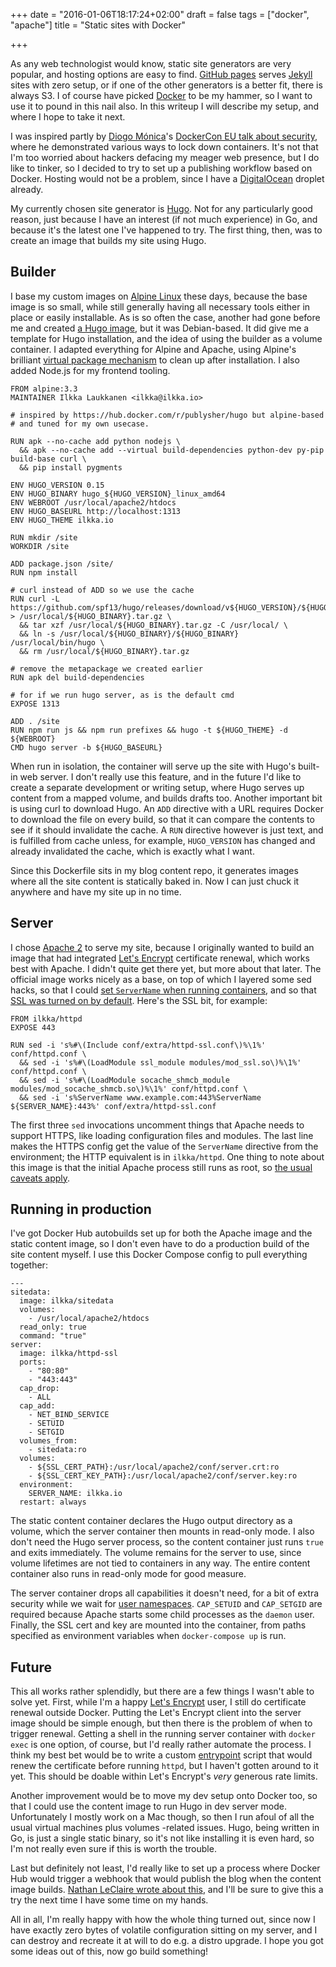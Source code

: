 +++
date = "2016-01-06T18:17:24+02:00"
draft = false
tags = ["docker", "apache"]
title = "Static sites with Docker"

+++

As any web technologist would know, static site generators are very popular, and hosting options are easy to find. [GitHub pages](https://pages.github.com/) serves [Jekyll](https://jekyllrb.com/) sites with zero setup, or if one of the other generators is a better fit, there is always S3. I of course have picked [Docker](https://www.docker.com/) to be my hammer, so I want to use it to pound in this nail also. In this writeup I will describe my setup, and where I hope to take it next.

<!--more-->

I was inspired partly by [Diogo Mónica](https://twitter.com/diogomonica)'s [DockerCon EU talk about security](https://www.youtube.com/watch?v=blNIreAq6hc), where he demonstrated various ways to lock down containers. It's not that I'm too worried about hackers defacing my meager web presence, but I do like to tinker, so I decided to try to set up a publishing workflow based on Docker. Hosting would not be a problem, since I have a [DigitalOcean](https://digitalocean.com) droplet already.

My currently chosen site generator is [Hugo](http://gohugo.io/). Not for any particularly good reason, just because I have an interest (if not much experience) in Go, and because it's the latest one I've happened to try. The first thing, then, was to create an image that builds my site using Hugo.

## Builder

I base my custom images on [Alpine Linux](https://hub.docker.com/_/alpine/) these days, because the base image is so small, while still generally having all necessary tools either in place or easily installable. As is so often the case, another had gone before me and created [a Hugo image](https://hub.docker.com/r/publysher/hugo), but it was Debian-based. It did give me a template for Hugo installation, and the idea of using the builder as a volume container. I adapted everything for Alpine and Apache, using Alpine's brilliant [virtual package mechanism](https://github.com/gliderlabs/docker-alpine/blob/master/docs/usage.md#virtual-packages) to clean up after installation. I also added Node.js for my frontend tooling.

```
FROM alpine:3.3
MAINTAINER Ilkka Laukkanen <ilkka@ilkka.io>

# inspired by https://hub.docker.com/r/publysher/hugo but alpine-based
# and tuned for my own usecase.

RUN apk --no-cache add python nodejs \
  && apk --no-cache add --virtual build-dependencies python-dev py-pip build-base curl \
  && pip install pygments

ENV HUGO_VERSION 0.15
ENV HUGO_BINARY hugo_${HUGO_VERSION}_linux_amd64
ENV WEBROOT /usr/local/apache2/htdocs
ENV HUGO_BASEURL http://localhost:1313
ENV HUGO_THEME ilkka.io

RUN mkdir /site
WORKDIR /site

ADD package.json /site/
RUN npm install

# curl instead of ADD so we use the cache
RUN curl -L https://github.com/spf13/hugo/releases/download/v${HUGO_VERSION}/${HUGO_BINARY}.tar.gz > /usr/local/${HUGO_BINARY}.tar.gz \
  && tar xzf /usr/local/${HUGO_BINARY}.tar.gz -C /usr/local/ \
  && ln -s /usr/local/${HUGO_BINARY}/${HUGO_BINARY} /usr/local/bin/hugo \
  && rm /usr/local/${HUGO_BINARY}.tar.gz

# remove the metapackage we created earlier
RUN apk del build-dependencies

# for if we run hugo server, as is the default cmd
EXPOSE 1313

ADD . /site
RUN npm run js && npm run prefixes && hugo -t ${HUGO_THEME} -d ${WEBROOT}
CMD hugo server -b ${HUGO_BASEURL}
```

When run in isolation, the container will serve up the site with Hugo's built-in web server. I don't really use this feature, and in the future I'd like to create a separate development or writing setup, where Hugo serves up content from a mapped volume, and builds drafts too. Another important bit is using curl to download Hugo. An `ADD` directive with a URL requires Docker to download the file on every build, so that it can compare the contents to see if it should invalidate the cache. A `RUN` directive however is just text, and is fulfilled from cache unless, for example, `HUGO_VERSION` has changed and already invalidated the cache, which is exactly what I want.

Since this Dockerfile sits in my blog content repo, it generates images where all the site content is statically baked in. Now I can just chuck it anywhere and have my site up in no time.

## Server

I chose [Apache 2](https://hub.docker.com/_/httpd/) to serve my site, because I originally wanted to build an image that had integrated [Let's Encrypt](https://letsencrypt.org) certificate renewal, which works best with Apache. I didn't quite get there yet, but more about that later. The official image works nicely as a base, on top of which I layered some sed hacks, so that I could [set `ServerName` when running containers](https://hub.docker.com/r/ilkka/httpd/), and so that [SSL was turned on by default](https://hub.docker.com/r/ilkka/httpd-ssl/). Here's the SSL bit, for example:

```
FROM ilkka/httpd
EXPOSE 443

RUN sed -i 's%#\(Include conf/extra/httpd-ssl.conf\)%\1%' conf/httpd.conf \
  && sed -i 's%#\(LoadModule ssl_module modules/mod_ssl.so\)%\1%' conf/httpd.conf \
  && sed -i 's%#\(LoadModule socache_shmcb_module modules/mod_socache_shmcb.so\)%\1%' conf/httpd.conf \
  && sed -i 's%ServerName www.example.com:443%ServerName ${SERVER_NAME}:443%' conf/extra/httpd-ssl.conf
```

The first three `sed` invocations uncomment things that Apache needs to support HTTPS, like loading configuration files and modules. The last line makes the HTTPS config get the value of the `ServerName` directive from the environment; the HTTP equivalent is in `ilkka/httpd`. One thing to note about this image is that the initial Apache process still runs as root, so [the usual caveats apply](https://docs.docker.com/engine/articles/security/).

## Running in production

I've got Docker Hub autobuilds set up for both the Apache image and the static content image, so I don't even have to do a production build of the site content myself. I use this Docker Compose config to pull everything together:

```
---
sitedata:
  image: ilkka/sitedata
  volumes:
    - /usr/local/apache2/htdocs
  read_only: true
  command: "true"
server:
  image: ilkka/httpd-ssl
  ports:
    - "80:80"
    - "443:443"
  cap_drop:
    - ALL
  cap_add:
    - NET_BIND_SERVICE
    - SETUID
    - SETGID
  volumes_from:
    - sitedata:ro
  volumes:
    - ${SSL_CERT_PATH}:/usr/local/apache2/conf/server.crt:ro
    - ${SSL_CERT_KEY_PATH}:/usr/local/apache2/conf/server.key:ro
  environment:
    SERVER_NAME: ilkka.io
  restart: always
```

The static content container declares the Hugo output directory as a volume, which the server container then mounts in read-only mode. I also don't need the Hugo server process, so the content container just runs `true` and exits immediately. The volume remains for the server to use, since volume lifetimes are not tied to containers in any way. The entire content container also runs in read-only mode for good measure.

The server container drops all capabilities it doesn't need, for a bit of extra security while we wait for [user namespaces](https://github.com/docker/docker/blob/master/experimental/userns.md). `CAP_SETUID` and `CAP_SETGID` are required because Apache starts some child processes as the `daemon` user. Finally, the SSL cert and key are mounted into the container, from paths specified as environment variables when `docker-compose up` is run.

## Future

This all works rather splendidly, but there are a few things I wasn't able to solve yet. First, while I'm a happy [Let's Encrypt](https://letsencrypt.org) user, I still do certificate renewal outside Docker. Putting the Let's Encrypt client into the server image should be simple enough, but then there is the problem of when to trigger renewal. Getting a shell in the running server container with `docker exec` is one option, of course, but I'd really rather automate the process. I think my best bet would be to write a custom [entrypoint](https://docs.docker.com/engine/reference/builder/#entrypoint) script that would renew the certificate before running `httpd`, but I haven't gotten around to it yet. This should be doable within Let's Encrypt's *very* generous rate limits.

Another improvement would be to move my dev setup onto Docker too, so that I could use the content image to run Hugo in dev server mode. Unfortunately I mostly work on a Mac though, so then I run afoul of all the usual virtual machines plus volumes -related issues. Hugo, being written in Go, is just a single static binary, so it's not like installing it is even hard, so I'm not really even sure if this is worth the trouble.

Last but definitely not least, I'd really like to set up a process where Docker Hub would trigger a webhook that would publish the blog when the content image builds. [Nathan LeClaire wrote about this](http://nathanleclaire.com/blog/2014/08/17/automagical-deploys-from-docker-hub/), and I'll be sure to give this a try the next time I have some time on my hands.

All in all, I'm really happy with how the whole thing turned out, since now I have exactly zero bytes of volatile configuration sitting on my server, and I can destroy and recreate it at will to do e.g. a distro upgrade. I hope you got some ideas out of this, now go build something!

